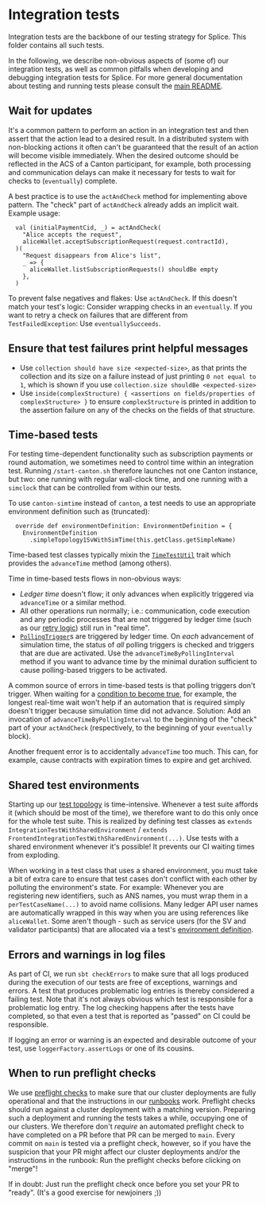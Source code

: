 # Integration tests

Integration tests are the backbone of our testing strategy for Splice.
This folder contains all such tests.

In the following, we describe non-obvious aspects of (some of) our integration tests,
as well as common pitfalls when developing and debugging integration tests for Splice.
For more general documentation about testing and running tests please consult the [main README](/README.md#testing).

## Wait for updates

It's a common pattern to perform an action in an integration test and then assert that the action lead to a desired result.
In a distributed system with non-blocking actions it often can't be guaranteed that the result of an action will become visible immediately.
When the desired outcome should be reflected in the ACS of a Canton participant, for example,
both processing and communication delays can make it necessary for tests to wait for checks to (`eventually`) complete.

A best practice is to use the `actAndCheck` method for implementing above pattern.
The "check" part of `actAndCheck` already adds an implicit wait.
Example usage:

```
  val (initialPaymentCid, _) = actAndCheck(
    "Alice accepts the request",
    aliceWallet.acceptSubscriptionRequest(request.contractId),
  )(
    "Request disappears from Alice's list",
    _ => {
      aliceWallet.listSubscriptionRequests() shouldBe empty
    },
  )
```

To prevent false negatives and flakes: Use `actAndCheck`.
If this doesn't match your test's logic: Consider wrapping checks in an `eventually`.
If you want to retry a check on failures that are different from `TestFailedException`: Use `eventuallySucceeds`.

## Ensure that test failures print helpful messages

- Use `collection should have size <expected-size>`, as that prints the collection and its size on a failure instead
  of just printing `0 not equal to 1`, which is shown if you use `collection.size shouldBe <expected-size>`
- Use `inside(complexStructure) { <assertions on fields/properties of complexStructure> }` to ensure `complexStructure` is
  printed in addition to the assertion failure on any of the checks on the fields of that structure.

## Time-based tests

For testing time-dependent functionality such as subscription payments or round automation,
we sometimes need to control time within an integration test.
Running `/start-canton.sh` therefore launches not one Canton instance, but two:
one running with regular wall-clock time, and one running with a `simclock` that can be controlled from within our tests.

To use `canton-simtime` instead of `canton`, a test needs to use an appropriate environment definition such as (truncated):

```
  override def environmentDefinition: EnvironmentDefinition = {
    EnvironmentDefinition
      .simpleTopology1SvWithSimTime(this.getClass.getSimpleName)
```

Time-based test classes typically mixin the [`TimeTestUtil`](/apps/app/src/test/scala/com/daml/network/util/TimeTestUtil.scala) trait which provides the `advanceTime` method (among others).

Time in time-based tests flows in non-obvious ways:

- *Ledger time* doesn't flow; it only advances when explicitly triggered via `advanceTime` or a similar method.
- All other operations run normally; i.e.: communication, code execution and any periodic processes that are not triggered by ledger time (such as our [retry logic](/apps/common/src/main/scala/com/daml/network/environment/RetryProvider.scala)) still run in "real time".
- [`PollingTrigger`](/apps/common/src/main/scala/com/daml/network/automation/Trigger.scala)s are triggered by ledger time.
  On *each* advancement of simulation time, the status of *all* polling triggers is checked and triggers that are due are activated.
  Use the `advanceTimeByPollingInterval` method if you want to advance time by the minimal duration sufficient to cause polling-based triggers to be activated.

A common source of errors in time-based tests is that polling triggers don't trigger.
When waiting for a [condition to become true](#wait-for-updates), for example,
the longest real-time wait won't help if an automation that is required simply doesn't trigger because simulation time did not advance.
Solution: Add an invocation of `advanceTimeByPollingInterval` to the beginning of the "check" part of your `actAndCheck`
(respectively, to the beginning of your `eventually` block).

Another frequent error is to accidentally `advanceTime` too much.
This can, for example, cause contracts with expiration times to expire and get archived.

## Shared test environments

Starting up our [test topology](apps/app/src/test/resources/simple-topology.conf) is time-intensive.
Whenever a test suite affords it (which should be most of the time),
we therefore want to do this only once for the whole test suite.
This is realized by defining test classes as `extends IntegrationTestWithSharedEnvironment` / `extends FrontendIntegrationTestWithSharedEnvironment(...)`.
Use tests with a shared environment whenever it's possible!
It prevents our CI waiting times from exploding.

When working in a test class that uses a shared environment, you must take a bit of extra care to ensure that test cases don't conflict with each other by polluting the environment's state.
For example:
Whenever you are registering new identifiers, such as ANS names, you must wrap them in a `perTestCaseName(...)` to avoid name collisions.
Many ledger API user names are automatically wrapped in this way when you are using references like `aliceWallet`.
Some aren't though - such as service users (for the SV and validator participants) that are allocated via a test's [environment definition](/apps/app/src/test/scala/com/daml/network/integration/EnvironmentDefinition.scala).

## Errors and warnings in log files

As part of CI, we run `sbt checkErrors` to make sure that all logs produced during the execution of our tests are free of exceptions, warnings and errors.
A test that produces problematic log entries is thereby considered a failing test.
Note that it's not always obvious which test is responsible for a problematic log entry.
The log checking happens after the tests have completed, so that even a test that is reported as "passed" on CI could be responsible.

If logging an error or warning is an expected and desirable outcome of your test, use `loggerFactory.assertLogs` or one of its cousins.

## When to run preflight checks

We use [preflight checks](/README.md#running-the-preflight-check) to make sure that our cluster deployments are fully operational and that the instructions in our [runbooks](/cluster/images/docs/README.md) work.
Preflight checks should run against a cluster deployment with a matching version.
Preparing such a deployment and running the tests takes a while, occupying one of our clusters.
We therefore don't *require* an automated preflight check to have completed on a PR before that PR can be merged to `main`.
Every commit on `main` is tested via a preflight check, however,
so if you have the suspicion that your PR might affect our cluster deployments and/or the instructions in the runbook:
Run the preflight checks before clicking on "merge"!

If in doubt: Just run the preflight check once before you set your PR to "ready".
(It's a good exercise for newjoiners ;))
